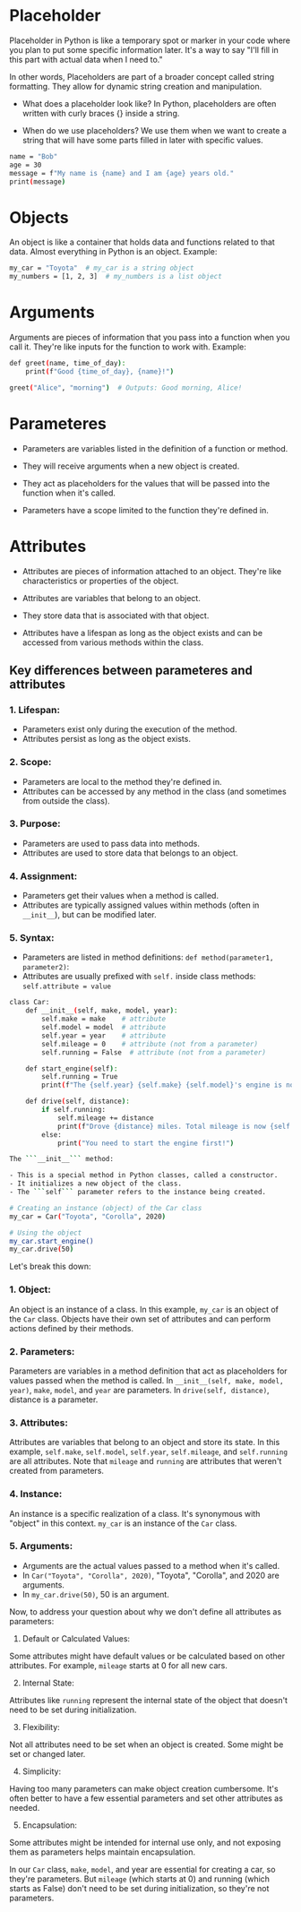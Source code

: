# Placeholder


Placeholder in Python is like a temporary spot or marker in your code where you plan to put some specific information later. It's a way to say "I'll fill in this part with actual data when I need to."

In other words, Placeholders are part of a broader concept called string formatting. They allow for dynamic string creation and manipulation.

-   What does a placeholder look like? In Python, placeholders are often written with curly braces {} inside a string.
    
-   When do we use placeholders? We use them when we want to create a string that will have some parts filled in later with specific values.
    
```bash
name = "Bob"
age = 30
message = f"My name is {name} and I am {age} years old."
print(message)
```
# Objects


An object is like a container that holds data and functions related to that data. Almost everything in Python is an object. Example:
```bash
my_car = "Toyota"  # my_car is a string object
my_numbers = [1, 2, 3]  # my_numbers is a list object
```
# Arguments


Arguments are pieces of information that you pass into a function when you call it. They're like inputs for the function to work with. Example:
```bash
def greet(name, time_of_day):
    print(f"Good {time_of_day}, {name}!")

greet("Alice", "morning")  # Outputs: Good morning, Alice!
```

# Parameteres


-   Parameters are variables listed in the definition of a function or method.
    
-   They will receive arguments when a new object is created.
    
-   They act as placeholders for the values that will be passed into the function when it's called.
    
-   Parameters have a scope limited to the function they're defined in.
    

# Attributes


-   Attributes are pieces of information attached to an object. They're like characteristics or properties of the object.
    
-   Attributes are variables that belong to an object.
    
-   They store data that is associated with that object.
    
-   Attributes have a lifespan as long as the object exists and can be accessed from various methods within the class.
    

## Key differences between parameteres and attributes


### 1. Lifespan:


-   Parameters exist only during the execution of the method.
-   Attributes persist as long as the object exists.

### 2. Scope:


-   Parameters are local to the method they're defined in.
-   Attributes can be accessed by any method in the class (and sometimes from outside the class).

### 3. Purpose:


-   Parameters are used to pass data into methods.
-   Attributes are used to store data that belongs to an object.

### 4. Assignment:


-   Parameters get their values when a method is called.
-   Attributes are typically assigned values within methods (often in  `__init__`), but can be modified later.

### 5. Syntax:


-   Parameters are listed in method definitions:  `def method(parameter1, parameter2)`:
-   Attributes are usually prefixed with  `self.`  inside class methods:  `self.attribute = value`
```bash
class Car:
    def __init__(self, make, model, year):
        self.make = make    # attribute
        self.model = model  # attribute
        self.year = year    # attribute
        self.mileage = 0    # attribute (not from a parameter)
        self.running = False  # attribute (not from a parameter)

    def start_engine(self):
        self.running = True
        print(f"The {self.year} {self.make} {self.model}'s engine is now running.")

    def drive(self, distance):
        if self.running:
            self.mileage += distance
            print(f"Drove {distance} miles. Total mileage is now {self.mileage}.")
        else:
            print("You need to start the engine first!")

The ```__init__``` method:

- This is a special method in Python classes, called a constructor.
- It initializes a new object of the class.
- The ```self``` parameter refers to the instance being created.

# Creating an instance (object) of the Car class
my_car = Car("Toyota", "Corolla", 2020)

# Using the object
my_car.start_engine()
my_car.drive(50)
```
Let's break this down:

### 1. Object:


An object is an instance of a class. In this example,  `my_car`  is an object of the  `Car`  class. Objects have their own set of attributes and can perform actions defined by their methods.

### 2. Parameters:


Parameters are variables in a method definition that act as placeholders for values passed when the method is called. In  `__init__(self, make, model, year)`,  `make`,  `model`, and  `year`  are parameters. In  `drive(self, distance)`, distance is a parameter.

### 3. Attributes:


Attributes are variables that belong to an object and store its state. In this example,  `self.make`,  `self.model`,  `self.year`,  `self.mileage`, and  `self.running`  are all attributes. Note that  `mileage`  and  `running`  are attributes that weren't created from parameters.

### 4. Instance:


An instance is a specific realization of a class. It's synonymous with "object" in this context.  `my_car`  is an instance of the  `Car`  class.

### 5. Arguments:


-   Arguments are the actual values passed to a method when it's called.
-   In  `Car("Toyota", "Corolla", 2020)`, "Toyota", "Corolla", and 2020 are arguments.
-   In  `my_car.drive(50)`, 50 is an argument.

Now, to address your question about why we don't define all attributes as parameters:

1.  Default or Calculated Values:

Some attributes might have default values or be calculated based on other attributes. For example,  `mileage`  starts at 0 for all new cars.

2.  Internal State:

Attributes like  `running`  represent the internal state of the object that doesn't need to be set during initialization.

3.  Flexibility:

Not all attributes need to be set when an object is created. Some might be set or changed later.

4.  Simplicity:

Having too many parameters can make object creation cumbersome. It's often better to have a few essential parameters and set other attributes as needed.

5.  Encapsulation:

Some attributes might be intended for internal use only, and not exposing them as parameters helps maintain encapsulation.

In our  `Car`  class,  `make`,  `model`, and year are essential for creating a car, so they're parameters. But  `mileage`  (which starts at 0) and running (which starts as False) don't need to be set during initialization, so they're not parameters.

